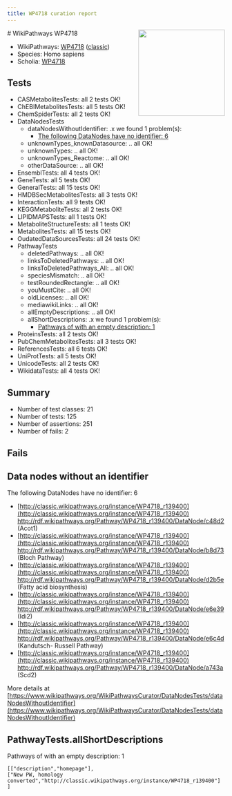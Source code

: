 ```yaml
---
title: WP4718 curation report
---
```


<img style="float: right; width: 200px" src="https://upload.wikimedia.org/wikipedia/commons/thumb/8/83/Wplogo_with_text_500.png/640px-Wplogo_with_text_500.png" />
# WikiPathways WP4718

* WikiPathways: [WP4718](https://wikipathways.org/pathways/WP4718) ([classic](https://classic.wikipathways.org/instance/WP4718))
* Species: Homo sapiens
* Scholia: [WP4718](https://scholia.toolforge.org/wikipathways/WP4718)
## Tests
* CASMetabolitesTests: all 2 tests OK!
* ChEBIMetabolitesTests: all 5 tests OK!
* ChemSpiderTests: all 2 tests OK!
* DataNodesTests
    * dataNodesWithoutIdentifier: .x we found 1 problem(s):
        * [The following DataNodes have no identifier: 6](#d2d32fa5)
    * unknownTypes_knownDatasource: .. all OK!
    * unknownTypes: .. all OK!
    * unknownTypes_Reactome: .. all OK!
    * otherDataSource: .. all OK!
* EnsemblTests: all 4 tests OK!
* GeneTests: all 5 tests OK!
* GeneralTests: all 15 tests OK!
* HMDBSecMetabolitesTests: all 3 tests OK!
* InteractionTests: all 9 tests OK!
* KEGGMetaboliteTests: all 2 tests OK!
* LIPIDMAPSTests: all 1 tests OK!
* MetaboliteStructureTests: all 1 tests OK!
* MetabolitesTests: all 15 tests OK!
* OudatedDataSourcesTests: all 24 tests OK!
* PathwayTests
    * deletedPathways: .. all OK!
    * linksToDeletedPathways: .. all OK!
    * linksToDeletedPathways_All: .. all OK!
    * speciesMismatch: .. all OK!
    * testRoundedRectangle: .. all OK!
    * youMustCite: .. all OK!
    * oldLicenses: .. all OK!
    * mediawikiLinks: .. all OK!
    * allEmptyDescriptions: .. all OK!
    * allShortDescriptions: .x we found 1 problem(s):
        * [Pathways of with an empty description: 1](#61e25f16)
* ProteinsTests: all 2 tests OK!
* PubChemMetabolitesTests: all 3 tests OK!
* ReferencesTests: all 6 tests OK!
* UniProtTests: all 5 tests OK!
* UnicodeTests: all 2 tests OK!
* WikidataTests: all 4 tests OK!


## Summary

* Number of test classes: 21
* Number of tests: 125
* Number of assertions: 251
* Number of fails: 2

## Fails

<a name="d2d32fa5" />

## Data nodes without an identifier

The following DataNodes have no identifier: 6

* [http://classic.wikipathways.org/instance/WP4718_r139400](http://classic.wikipathways.org/instance/WP4718_r139400) http://rdf.wikipathways.org/Pathway/WP4718_r139400/DataNode/c48d2 (Acot1)
* [http://classic.wikipathways.org/instance/WP4718_r139400](http://classic.wikipathways.org/instance/WP4718_r139400) http://rdf.wikipathways.org/Pathway/WP4718_r139400/DataNode/b8d73 (Bloch Pathway)
* [http://classic.wikipathways.org/instance/WP4718_r139400](http://classic.wikipathways.org/instance/WP4718_r139400) http://rdf.wikipathways.org/Pathway/WP4718_r139400/DataNode/d2b5e (Fatty acid biosynthesis)
* [http://classic.wikipathways.org/instance/WP4718_r139400](http://classic.wikipathways.org/instance/WP4718_r139400) http://rdf.wikipathways.org/Pathway/WP4718_r139400/DataNode/e6e39 (Idi2)
* [http://classic.wikipathways.org/instance/WP4718_r139400](http://classic.wikipathways.org/instance/WP4718_r139400) http://rdf.wikipathways.org/Pathway/WP4718_r139400/DataNode/e6c4d (Kandutsch-
Russell 
Pathway)
* [http://classic.wikipathways.org/instance/WP4718_r139400](http://classic.wikipathways.org/instance/WP4718_r139400) http://rdf.wikipathways.org/Pathway/WP4718_r139400/DataNode/a743a (Scd2)


More details at [https://www.wikipathways.org/WikiPathwaysCurator/DataNodesTests/dataNodesWithoutIdentifier](https://www.wikipathways.org/WikiPathwaysCurator/DataNodesTests/dataNodesWithoutIdentifier)

<a name="61e25f16" />

## PathwayTests.allShortDescriptions

Pathways of with an empty description: 1
```
[["description","homepage"],
["New PW, homology converted","http://classic.wikipathways.org/instance/WP4718_r139400"]
]
```

